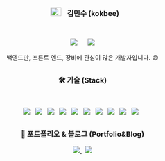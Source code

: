 <h3 align="center">
    <img 
         src="https://github.com/kokbee/kokbee.github.io/blob/main/assets/img/Kokbee.png" 
         width="25px" height="20px" style="margin-left : 10px; margin-right : 10px;"/>
    <b> 김민수 (kokbee)</b> 
</h3>
</br>
<p align="center">
    <img 
        src="https://hits.seeyoufarm.com/api/count/incr/badge.svg?url=https%3A%2F%2Fgithub.com%2Fkokbee"
        style="height : auto; margin-left : 10px; margin-right : 10px;"/>
    <img 
        src="https://img.shields.io/github/followers/kokbee?label=kokbee%20Followers&style=social"
        style="height : auto; margin-left : 10px; margin-right : 10px;"/>
</p>
<p align="center">
    백엔드만, 프론트 엔드, 장비에 관심이 많은 개발자입니다. 😄
</p>

##
<h3 align="center"><b>🛠 기술 (Stack)</b></h3>
</br>
<p align="center">
    <img src="https://img.shields.io/badge/HTML5-E34F26?style=flat-square&logo=HTML5&logoColor=white"/></a> &nbsp
    <img src="https://img.shields.io/badge/CSS3-1572B6?style=flat-square&logo=CSS3&logoColor=white"/></a> &nbsp
    <img src="https://img.shields.io/badge/JavaScript-F7DF1E?style=flat-square&logo=JavaScript&logoColor=white"/></a> &nbsp
    <img src="https://img.shields.io/badge/MongoDB-47A248?style=flat-square&logo=MongoDB&logoColor=white"/></a> &nbsp 
    <img src="https://img.shields.io/badge/MySQL-4479A1?style=flat-square&logo=MySQL&logoColor=white"/></a> &nbsp 
    <img src="https://img.shields.io/badge/c++-00599C?style=flat-square&logo=c%2B%2B&logoColor=white"/></a> &nbsp
    <img src="https://img.shields.io/badge/Python-00599C?style=flat-square&logo=Python&logoColor=white"/></a> &nbsp
    <img src="https://img.shields.io/badge/Go-00599C?style=flat-square&logo=Go&logoColor=white"/></a> &nbsp
    <img src="https://img.shields.io/badge/Node.js-339933?style=flat-square&logo=node-dot-js&logoColor=white"/></a> &nbsp
    <img src="https://img.shields.io/badge/React.js-61DAFB?style=flat-square&logo=React&logoColor=white"/></a> &nbsp
</p>


##
<h3 align="center"><b>🌱 포트폴리오 & 블로그 (Portfolio&Blog) </b></h3>
<p align="center">
<a href="https://kokbee.github.io/">
    <img src="https://img.shields.io/badge/Portfolio (Firebase)-FFCA28?style=flat-square&logo=Firebase&logoColor=white"/>
</a>&nbsp
<a href="_target">
    <img src="https://img.shields.io/badge/Notion (Blog)-000000?style=flat-square&logo=Notion&logoColor=white"/>
</a>
</p>
